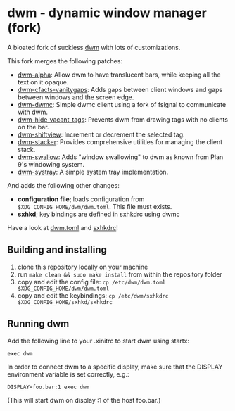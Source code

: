 dwm - dynamic window manager (fork)
===================================
A bloated fork of suckless [dwm](https://dwm.suckless.org/) with lots of customizations.


This fork merges the following patches: 

- [dwm-alpha](https://dwm.suckless.org/patches/alpha): Allow dwm to have translucent bars, while keeping all the text on it opaque.
- [dwm-cfacts-vanitygaps](https://dwm.suckless.org/patches/vanitygaps): Adds gaps between client windows and gaps between windows and the screen edge.
- [dwm-dwmc](https://dwm.suckless.org/patches/dwmc): Simple dwmc client using a fork of fsignal to communicate with dwm.
- [dwm-hide_vacant_tags](https://dwm.suckless.org/patches/hide_vacant_tags): Prevents dwm from drawing tags with no clients on the bar.
- [dwm-shiftview](https://dwm.suckless.org/patches/nextprev): Increment or decrement the selected tag.
- [dwm-stacker](https://dwm.suckless.org/patches/stacker): Provides comprehensive utilities for managing the client stack.
- [dwm-swallow](https://dwm.suckless.org/patches/swallow): Adds "window swallowing" to dwm as known from Plan 9's windowing system.
- [dwm-systray](https://dwm.suckless.org/patches/systray): A simple system tray implementation.

And adds the following other changes:
- **configuration file**; loads configuration from `$XDG_CONFIG_HOME/dwm/dwm.toml`. This file must exists.
- **sxhkd**; key bindings are defined in sxhkdrc using dwmc

Have a look at [dwm.toml](dwm.toml) and [sxhkdrc](sxhkdrc)!



Building and installing
-----------------------

1. clone this repository locally on your machine
2. run `make clean && sudo make install` from within the repository folder
3. copy and edit the config file: `cp /etc/dwm/dwm.toml $XDG_CONFIG_HOME/dwm/dwm.toml`
4. copy and edit the keybindings: `cp /etc/dwm/sxhkdrc $XDG_CONFIG_HOME/sxhkd/sxhkdrc`


Running dwm
-----------
Add the following line to your .xinitrc to start dwm using startx:

    exec dwm

In order to connect dwm to a specific display, make sure that
the DISPLAY environment variable is set correctly, e.g.:

    DISPLAY=foo.bar:1 exec dwm

(This will start dwm on display :1 of the host foo.bar.)
